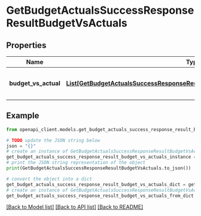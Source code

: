 # GetBudgetActualsSuccessResponseResultBudgetVsActuals


## Properties

Name | Type | Description | Notes
------------ | ------------- | ------------- | -------------
**budget_vs_actual** | [**List[GetBudgetActualsSuccessResponseResultBudgetVsActualsBudgetVsActualInner]**](GetBudgetActualsSuccessResponseResultBudgetVsActualsBudgetVsActualInner.md) | A list of budget vs actual records. | 

## Example

```python
from openapi_client.models.get_budget_actuals_success_response_result_budget_vs_actuals import GetBudgetActualsSuccessResponseResultBudgetVsActuals

# TODO update the JSON string below
json = "{}"
# create an instance of GetBudgetActualsSuccessResponseResultBudgetVsActuals from a JSON string
get_budget_actuals_success_response_result_budget_vs_actuals_instance = GetBudgetActualsSuccessResponseResultBudgetVsActuals.from_json(json)
# print the JSON string representation of the object
print(GetBudgetActualsSuccessResponseResultBudgetVsActuals.to_json())

# convert the object into a dict
get_budget_actuals_success_response_result_budget_vs_actuals_dict = get_budget_actuals_success_response_result_budget_vs_actuals_instance.to_dict()
# create an instance of GetBudgetActualsSuccessResponseResultBudgetVsActuals from a dict
get_budget_actuals_success_response_result_budget_vs_actuals_from_dict = GetBudgetActualsSuccessResponseResultBudgetVsActuals.from_dict(get_budget_actuals_success_response_result_budget_vs_actuals_dict)
```
[[Back to Model list]](../README.md#documentation-for-models) [[Back to API list]](../README.md#documentation-for-api-endpoints) [[Back to README]](../README.md)


